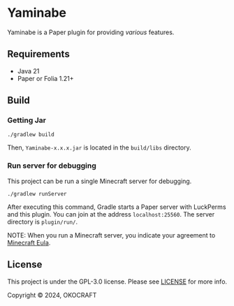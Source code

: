 # Yaminabe

Yaminabe is a Paper plugin for providing *various* features.

## Requirements

- Java 21
- Paper or Folia 1.21+

## Build

### Getting Jar

```shell
./gradlew build
```

Then, `Yaminabe-x.x.x.jar` is located in the `build/libs` directory.

### Run server for debugging

This project can be run a single Minecraft server for debugging.

```shell
./gradlew runServer
```

After executing this command, Gradle starts a Paper server with LuckPerms and this plugin.
You can join at the address `localhost:25560`.
The server directory is `plugin/run/`.

NOTE: When you run a Minecraft server, you indicate your agreement to [Minecraft Eula](https://www.minecraft.net/en-us/eula).

## License

This project is under the GPL-3.0 license. Please see [LICENSE](LICENSE) for more info.

Copyright © 2024, OKOCRAFT
